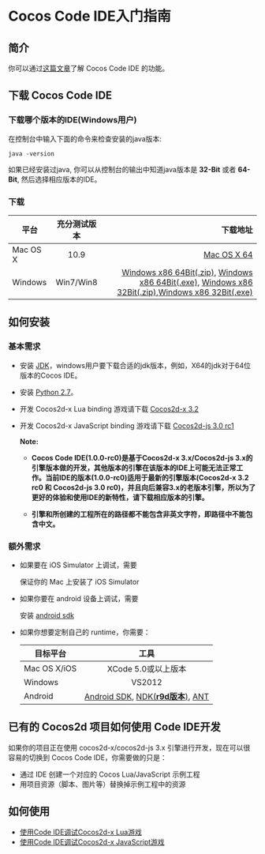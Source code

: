 Cocos Code IDE入门指南
=========================

简介
----------
你可以通过[这篇文章](../zh.md)了解 Cocos Code IDE 的功能。

下载 Cocos Code IDE
----------
### 下载哪个版本的IDE(Windows用户)
在控制台中输入下面的命令来检查安装的java版本:

`java -version`

如果已经安装过java, 你可以从控制台的输出中知道java版本是 **32-Bit** 或者 **64-Bit**, 然后选择相应版本的IDE。

### 下载

| 平台        | 充分测试版本 | 下载地址 |
| ----------- |:--------------:| ----------------------:|
| Mac OS X      | 10.9 		| [Mac OS X 64][mac ide link] 
| Windows       | Win7/Win8     | [Windows x86 64Bit(.zip)][windows ide 64 zip link], [Windows x86 64Bit(.exe)][windows ide 64 exe link], [Windows x86 32Bit(.zip)][windows ide 32 zip link],[Windows x86 32Bit(.exe)][windows ide 32 exe link]|

如何安装
------------

### 基本需求

+ 安装 [JDK][JDK link]，windows用户要下载合适的jdk版本，例如，X64的jdk对于64位版本的Cocos IDE。
+ 安装 [Python 2.7][Python link]。
+ 开发 Cocos2d-x Lua binding 游戏请下载 [Cocos2d-x 3.2][engine download link]
+ 开发 Cocos2d-x JavaScript binding 游戏请下载 [Cocos2d-js 3.0 rc1][engine download link]

	**Note:**
	+ **Cocos Code IDE(1.0.0-rc0)是基于Cocos2d-x 3.x/Cocos2d-js 3.x的引擎版本做的开发，其他版本的引擎在该版本的IDE上可能无法正常工作。当前IDE的版本(1.0.0-rc0)适用于最新的引擎版本(Cocos2d-x 3.2 rc0 和 Cocos2d-js 3.0 rc0)，并且向后兼容3.x的老版本引擎，所以为了更好的体验和使用IDE的新特性，请下载相应版本的引擎。**
	
	+ **引擎和所创建的工程所在的路径都不能包含非英文字符，即路径中不能包含中文。**
	
### 额外需求

* 如果要在 iOS Simulator 上调试，需要

    保证你的 Mac 上安装了 iOS Simulator

* 如果你要在 android 设备上调试，需要

    安装 [android sdk][Android SDK link]

* 如果你想要定制自己的 runtime，你需要：

	| 目标平台      | 工具 |
	| ------------- |:----------------------------:|
	| Mac OS X/iOS      | XCode 5.0或以上版本 		|
	| Windows       | VS2012 |
	| Android       | [Android SDK][Android SDK link], [NDK(**r9d版本**)][NDK link], [ANT][ANT link] |
	
已有的 Cocos2d 项目如何使用 Code IDE开发
----------

如果你的项目正在使用 cocos2d-x/cocos2d-js 3.x 引擎进行开发，现在可以很容易的切换到 Cocos Code IDE，你需要做的只是：

* 通过 IDE 创建一个对应的 Cocos Lua/JavaScript 示例工程
* 用项目资源（脚本、图片等）替换掉示例工程中的资源

如何使用
----------

+ [使用Code IDE调试Cocos2d-x Lua游戏](../debug-lua/zh.md)
+ [使用Code IDE调试Cocos2d-x JavaScript游戏](../debug-js/zh.md)

[JDK link]: http://www.oracle.com/technetwork/java/javase/downloads/index.html
[Android SDK link]: https://developer.android.com/sdk/index.html?hl=sk
[NDK link]: https://developer.android.com/tools/sdk/ndk/
[ANT link]: http://ant.apache.org/
[Python link]: http://www.python.org/download
[engine download link]: http://www.cocos2d-x.org/download
[mac ide link]: http://www.cocos2d-x.org/filedown/cocos-code-ide-mac64-1.0.0-rc0.dmg
[windows ide 64 zip link]: http://www.cocos2d-x.org/filedown/cocos-code-ide-win64-1.0.0-rc0.zip
[windows ide 32 zip link]: http://www.cocos2d-x.org/filedown/cocos-code-ide-win32-1.0.0-rc0.zip
[windows ide 64 exe link]: http://www.cocos2d-x.org/filedown/cocos-code-ide-win64-1.0.0-rc0.exe
[windows ide 32 exe link]: http://www.cocos2d-x.org/filedown/cocos-code-ide-win32-1.0.0-rc0.exe
